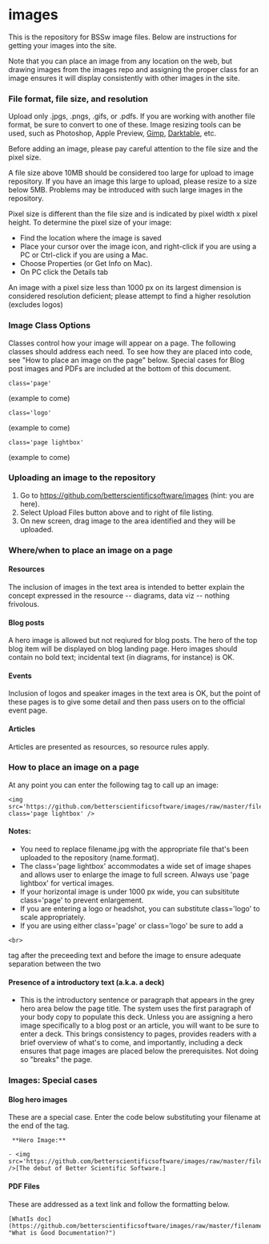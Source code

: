 # images
This is the repository for BSSw image files. Below are instructions for getting your images into the site. 

Note that you can place an image from any location on the web, but drawing images from the images repo and assigning the proper class for an image ensures it will display consistently with other images in the site. 

### File format, file size, and resolution

Upload only .jpgs, .pngs, .gifs, or .pdfs. If you are working with another file format, be sure to convert to one of these. Image resizing tools can be used, such as Photoshop, Apple Preview, [Gimp](https://www.gimp.org/downloads/), [Darktable](http://www.darktable.org), etc. 

Before adding an image, please pay careful attention to the file size and the pixel size. 

A file size above 10MB should be considered too large for upload to image repository. If you have an image this large to upload, please resize to a size below 5MB. Problems may be introduced with such large images in the repository. 

Pixel size is different than the file size and is indicated by pixel width x pixel height. To determine the pixel size of your image:
* Find the location where the image is saved
* Place your cursor over the image icon, and right-click if you are using a PC or Ctrl-click if you are using a Mac.
* Choose Properties (or Get Info on Mac).
* On PC click the Details tab

An image with a pixel size less than 1000 px on its largest dimension is considered resolution deficient; please attempt to find a higher resolution (excludes logos)

### Image Class Options

Classes control how your image will appear on a page. The following classes should address each need. To see how they are placed into code, see "How to place an image on the page" below. Special cases for Blog post images and PDFs are included at the bottom of this document.
```
class='page' 
```
(example to come)
```
class='logo' 
```
(example to come)
```
class='page lightbox' 
```
(example to come)

### Uploading an image to the repository
1. Go to https://github.com/betterscientificsoftware/images (hint: you are here).
2. Select Upload Files button above and to right of file listing.
3. On new screen, drag image to the area identified and they will be uploaded.

### Where/when to place an image on a page
#### Resources 
The inclusion of images in the text area is intended to better explain the concept expressed in the resource -- diagrams, data viz --  nothing frivolous.
#### Blog posts
A hero image is allowed but not reqiured for blog posts. The hero of the top blog item will be displayed on blog landing page. Hero images should contain no bold text; incidental text (in diagrams, for instance) is OK.
#### Events 
Inclusion of logos and speaker images in the text area is OK, but the point of these pages is to give some detail and then pass users on to the official event page.
#### Articles 
Articles are presented as resources, so resource rules apply.

### How to place an image on a page
At any point you can enter the following tag to call up an image:
```
<img src='https://github.com/betterscientificsoftware/images/raw/master/filename.jpg' class='page lightbox' />
```

#### Notes: 
* You need to replace filename.jpg with the appropriate file that's been uploaded to the repository (name.format).
* The class='page lightbox' accommodates a wide set of image shapes and allows user to enlarge the image to full screen. Always use 'page lightbox' for vertical images.
* If your horizontal image is under 1000 px wide, you can subsititute class='page' to prevent enlargement. 
* If you are entering a logo or headshot, you can substitute class='logo' to scale appropriately.
* If you are using either class='page' or class='logo' be sure to add a 
```
<br> 
```
tag after the preceeding text and before the image to ensure adequate separation between the two

#### Presence of a introductory text (a.k.a. a deck)
* This is the introductory sentence or paragraph that appears in the grey hero area below the page title. The system uses the first paragraph of your body copy to populate this deck. Unless you are assigning a hero image specifically to a blog post or an article, you will want to be sure to enter a deck. This brings consistency to pages, provides readers with a brief overview of what's to come, and importantly, including a deck ensures that page images are placed below the prerequisites. Not doing so "breaks" the page. 

### Images: Special cases
#### Blog hero images
These are a special case. Enter the code below substituting your filename at the end of the tag.

```
 **Hero Image:**
 
- <img src='https://github.com/betterscientificsoftware/images/raw/master/filename.png' />[The debut of Better Scientific Software.]
```

#### PDF Files
These are addressed as a text link and follow the formatting below. 
```
[WhatIs doc](https://github.com/betterscientificsoftware/images/raw/master/filename.pdf "What is Good Documentation?")
```
